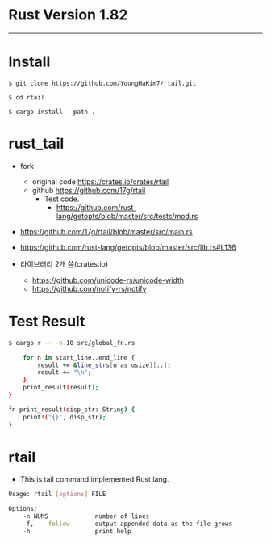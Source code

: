 # Rust Version 1.82

<hr />

# Install

```
$ git clone https://github.com/YoungHaKim7/rtail.git

$ cd rtail
 
$ cargo install --path .
```

# rust_tail
- fork
  - original code https://crates.io/crates/rtail
  - github https://github.com/17g/rtail
    - Test code.
      - https://github.com/rust-lang/getopts/blob/master/src/tests/mod.rs 

  
- https://github.com/17g/rtail/blob/master/src/main.rs
- https://github.com/rust-lang/getopts/blob/master/src/lib.rs#L136

- 라이브러리 2개 씀(crates.io)
  - https://github.com/unicode-rs/unicode-width
  - https://github.com/notify-rs/notify


# Test Result

```bash
$ cargo r -- -n 10 src/global_fn.rs 

    for n in start_line..end_line {
        result += &line_strs[n as usize][..];
        result += "\n";
    }
    print_result(result);
}

fn print_result(disp_str: String) {
    print!("{}", disp_str);
}

```

# rtail

- This is tail command implemented Rust lang.

```bash
Usage: rtail [options] FILE

Options:
    -n NUMS             number of lines
    -f, ---follow       output appended data as the file grows
    -h                  print help
```